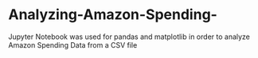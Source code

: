 # Analyzing-Amazon-Spending-
Jupyter Notebook was used for pandas and matplotlib in order to analyze Amazon Spending Data from a CSV file
